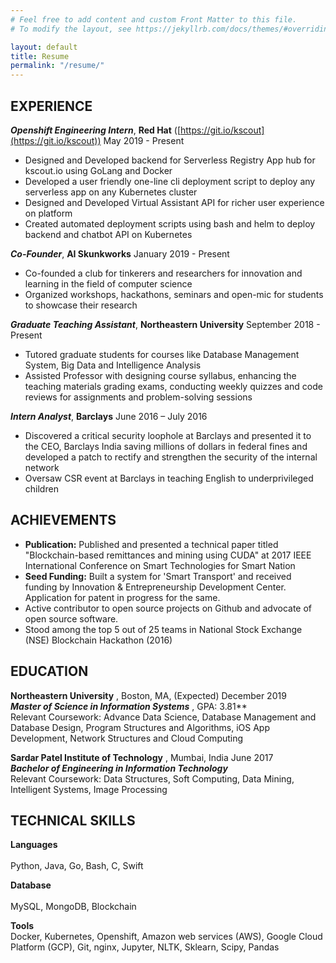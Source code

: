 ```yaml
---
# Feel free to add content and custom Front Matter to this file.
# To modify the layout, see https://jekyllrb.com/docs/themes/#overriding-theme-defaults

layout: default
title: Resume
permalink: "/resume/"
---
```


## EXPERIENCE
_**Openshift Engineering Intern**_,  **Red Hat** ([https://git.io/kscout](https://git.io/kscout))  May 2019 - Present

- Designed and Developed backend for Serverless Registry App hub for kscout.io using GoLang and Docker
- Developed a user friendly one-line cli deployment script to deploy any serverless app on any Kubernetes cluster
- Designed and Developed Virtual Assistant API for richer user experience on platform
- Created automated deployment scripts using bash and helm to deploy backend and chatbot API on Kubernetes

_**Co-Founder**_,  **AI Skunkworks** January 2019 - Present

- Co-founded a club for tinkerers and researchers for innovation and learning in the field of computer science
- Organized workshops, hackathons, seminars and open-mic for students to showcase their research

_**Graduate Teaching Assistant**_,  **Northeastern University** September 2018 - Present

- Tutored graduate students for courses like Database Management System, Big Data and Intelligence Analysis
- Assisted Professor with designing course syllabus, enhancing the teaching materials grading exams, conducting weekly quizzes and code reviews for assignments and problem-solving sessions

_**Intern Analyst**_, **Barclays** June 2016 – July 2016

- Discovered a critical security loophole at Barclays and presented it to the CEO, Barclays India saving millions of dollars in federal fines and developed a patch to rectify and strengthen the security of the internal network
- Oversaw CSR event at Barclays in teaching English to underprivileged children

## ACHIEVEMENTS
- **Publication:** Published and presented a technical paper titled &quot;Blockchain-based remittances and mining using CUDA&quot; at 2017 IEEE International Conference on Smart Technologies for Smart Nation
- **Seed Funding:** Built a system for &#39;Smart Transport&#39; and received funding by Innovation &amp; Entrepreneurship Development Center. Application for patent in progress for the same.
- Active contributor to open source projects on Github and advocate of open source software.
- Stood among the top 5 out of 25 teams in National Stock Exchange (NSE) Blockchain Hackathon (2016)

## EDUCATION
**Northeastern University** , Boston, MA,  (Expected) December 2019 <br/>
_**Master of Science in Information Systems**_ , GPA: 3.81**<br/>
Relevant Coursework: Advance Data Science, Database Management and Database Design, Program Structures and Algorithms, iOS App Development, Network Structures and Cloud Computing

**Sardar Patel Institute of Technology** , Mumbai, India    June 2017<br/>
_**Bachelor of Engineering in Information Technology**_<br/>
Relevant Coursework: Data Structures, Soft Computing, Data Mining, Intelligent Systems, Image Processing

## TECHNICAL SKILLS
**Languages**<br/>        
Python, Java, Go, Bash, C, Swift

**Database**<br/>           
MySQL, MongoDB, Blockchain

**Tools**<br/>
Docker, Kubernetes, Openshift, Amazon web services (AWS), Google Cloud Platform (GCP), Git, nginx, Jupyter, NLTK, Sklearn, Scipy, Pandas
